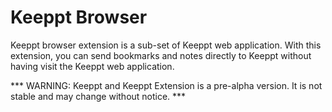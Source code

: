 # Keeppt Browser


Keeppt browser extension is a sub-set of Keeppt web application. With this extension, you can send bookmarks and notes directly to Keeppt without having visit the Keeppt web application. 


*** WARNING: Keeppt and Keeppt Extension is a pre-alpha version. It is not stable and may change without notice. ***

